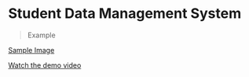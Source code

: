 # Student Data Management System

> Example

[Sample Image](sample.jpg)

[Watch the demo video](https://github.com/bhupendercodes/student-data-management-system/blob/main/demo.mp4?raw=true)
